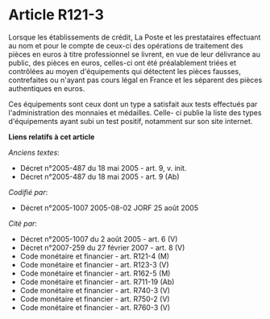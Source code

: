 # Article R121-3

Lorsque les établissements de crédit, La Poste et les prestataires effectuant au nom et pour le compte de ceux-ci des
opérations de traitement des pièces en euros à titre professionnel se livrent, en vue de leur délivrance au public, des
pièces en euros, celles-ci ont été préalablement triées et contrôlées au moyen d'équipements qui détectent les pièces
fausses, contrefaites ou n'ayant pas cours légal en France et les séparent des pièces authentiques en euros.

Ces équipements sont ceux dont un type a satisfait aux tests effectués par l'administration des monnaies et médailles. Celle-
ci publie la liste des types d'équipements ayant subi un test positif, notamment sur son site internet.

**Liens relatifs à cet article**

_Anciens textes_:

  - Décret n°2005-487 du 18 mai 2005 - art. 9, v. init.
  - Décret n°2005-487 du 18 mai 2005 - art. 9 (Ab)

_Codifié par_:

  - Décret n°2005-1007 2005-08-02 JORF 25 août 2005

_Cité par_:

  - Décret n°2005-1007 du 2 août 2005 - art. 6 (V)
  - Décret n°2007-259 du 27 février 2007 - art. 8 (V)
  - Code monétaire et financier - art. R121-4 (M)
  - Code monétaire et financier - art. R123-3 (V)
  - Code monétaire et financier - art. R162-5 (M)
  - Code monétaire et financier - art. R711-19 (Ab)
  - Code monétaire et financier - art. R740-3 (V)
  - Code monétaire et financier - art. R750-2 (V)
  - Code monétaire et financier - art. R760-3 (V)
